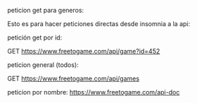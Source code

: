 peticion get para generos:

Esto es para hacer peticiones directas desde insomnia a la api:

petición get por id:


GET https://www.freetogame.com/api/game?id=452

peticion general (todos):

GET https://www.freetogame.com/api/games

peticion por nombre:
https://www.freetogame.com/api-doc